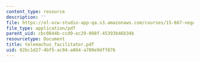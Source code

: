 ```yaml
---
content_type: resource
description: ''
file: https://ol-ocw-studio-app-qa.s3.amazonaws.com/courses/15-667-negotiation-and-conflict-management-spring-2001/02bc1d274bf5ac94a864a709e9dff876_telemachus_facilitator.pdf
file_type: application/pdf
parent_uid: cbc0844b-ccd9-ec29-098f-45393b46b34b
resourcetype: Document
title: telemachus_facilitator.pdf
uid: 02bc1d27-4bf5-ac94-a864-a709e9dff876
---
```

